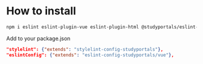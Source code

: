 # How to install

```bash
npm i eslint eslint-plugin-vue eslint-plugin-html @studyportals/eslint-config/vue @studyportals/stylelint-config
```

Add to your package.json

```json
"stylelint": {"extends": "stylelint-config-studyportals"},
"eslintConfig": {"extends": "eslint-config-studyportals/vue"},
```
